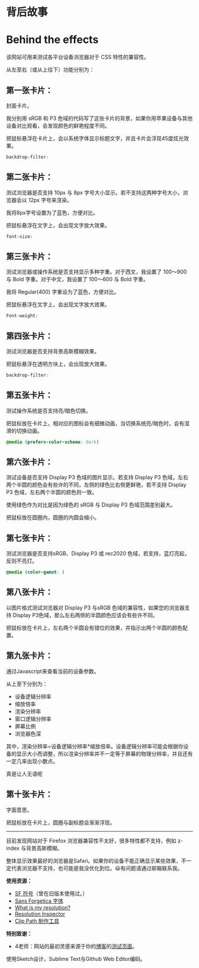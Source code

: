 # 背后故事
# Behind the effects

该网站可用来测试各平台设备浏览器对于 CSS 特性的兼容性。

从左至右（或从上往下）功能分别为：

## 第一张卡片：

封面卡片。

我分别用 sRGB 和 P3 色域的代码写了这张卡片的背景，如果你用苹果设备与其他设备对比观看，会发现颜色的鲜艳程度不同。

把鼠标悬浮在卡片上，会以系统字体显示标题文字，并且卡片会浮现45度炫光效果。

```css
backdrop-filter:
```

## 第二张卡片：

测试浏览器是否支持 10px 与 8px 字号大小显示。若不支持这两种字号大小，浏览器会以 12px 字号来渲染。

我将8px字号设置为了蓝色，方便对比。

把鼠标悬浮在文字上，会出现文字放大效果。

```css
font-size:
```

## 第三张卡片：

测试浏览器或操作系统是否支持显示多种字重。对于西文，我设置了 100～900 与 Bold 字重。对于中文，我设置了 100～600 与 Bold 字重。

我将 Regular(400) 字重设为了蓝色，方便对比。

把鼠标悬浮在文字上，会出现文字放大效果。

```css
Font-weight:
```

## 第四张卡片：

测试浏览器是否支持背景高斯模糊效果。

把鼠标悬浮在透明方块上，会出现放大效果。

```css
backdrop-filter:
```
## 第五张卡片：

测试操作系统是否支持亮/暗色切换。

把鼠标放在卡片上，相对应的图标会有细微动画，当切换系统亮/暗色时，会有湿滑的切换动画。
```css
@media (prefers-color-scheme: dark) 
```

## 第六张卡片：

测试设备是否支持 Display P3 色域的图片显示。若支持 Display P3 色域，左右两个半圆的颜色会有些许的不同，左侧的绿色比右侧更鲜艳，若不支持 Display P3 色域，左右两个半圆的颜色则一致。

使用绿色作为对比是因为绿色的 sRGB 与 Display P3 色域范围差别最大。

把鼠标放在圆圈内，圆圈的内圆会缩小。

## 第七张卡片：

测试浏览器是否支持sRGB、Display P3 或 rec2020 色域，若支持，蓝灯亮起，反则不亮灯。

```css
@media (color-gamut: )
```

## 第八张卡片：
以图片格式测试浏览器对 Display P3 与sRGB 色域的兼容性，如果您的浏览器支持 Display P3色域，那么左右两侧的半圆颜色应该会有些许不同。

把鼠标放在卡片上，左右两个半圆会有错位的效果，并指示出两个半圆的颜色配置。

## 第九张卡片：

通过Javascript来查看当前的设备参数。

从上至下分别为：

- 设备逻辑分辨率
- 缩放倍率
- 渲染分辨率
- 窗口逻辑分辨率
- 屏幕比例
- 浏览器色深

其中，渲染分辨率=设备逻辑分辨率*缩放倍率。设备逻辑分辨率可能会根据你设备的显示大小而调整，所以渲染分辨率并不一定等于屏幕的物理分辨率，并且还有一定几率出现小数点。

真是让人无语呢

## 第十张卡片：

字面意思。

把鼠标放在卡片上，圆圈与副标题会渐渐浮现。

<hr>

目前发现网站对于 Firefox 浏览器兼容性不太好，很多特性都不支持，例如 z-index 与背景高斯模糊。

整体显示效果最好的浏览器是Safari。如果你的设备不能正确显示某些效果，不一定代表浏览器不支持，也可能是我没优化到位。😃有问题请通过邮箱联系我。

**使用资源：**
- [SF 符号](https://developer.apple.com/sf-symbols/)（曾在旧版本使用过。）
- [Sans Forgetica 字体](https://sansforgetica.rmit.edu.au/)
- [What is my resolution?](https://whatismyresolution.com/)
- [Resolution Inspector](http://dev.jeffersonscher.com/resolution.html)
- [Clip Path 制作工具](https://bennettfeely.com/clippy/)

**特别致谢：**
- 4老师：网站的最初灵感来源于你的[博客](https://frankseptillion.com)的[测试页面](https://frankseptillion.com/test/)。

使用Sketch设计，Sublime Text与Github Web Editor编码。
